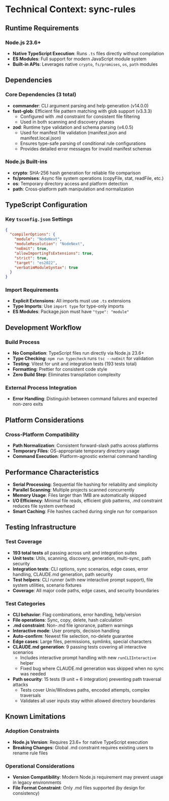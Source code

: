 # Technical Context: sync-rules

## Runtime Requirements

### Node.js 23.6+

- **Native TypeScript Execution**: Runs `.ts` files directly without compilation
- **ES Modules**: Full support for modern JavaScript module system
- **Built-in APIs**: Leverages native `crypto`, `fs/promises`, `os`, `path` modules

## Dependencies

### Core Dependencies (3 total)

- **commander**: CLI argument parsing and help generation (v14.0.0)
- **fast-glob**: Efficient file pattern matching with glob support (v3.3.3)
  - Configured with .md constraint for consistent file filtering
  - Used in both scanning and discovery phases
- **zod**: Runtime type validation and schema parsing (v4.0.5)
  - Used for manifest file validation (manifest.json and manifest.local.json)
  - Ensures type-safe parsing of conditional rule configurations
  - Provides detailed error messages for invalid manifest schemas

### Node.js Built-ins

- **crypto**: SHA-256 hash generation for reliable file comparison
- **fs/promises**: Async file system operations (copyFile, stat, readFile, etc.)
- **os**: Temporary directory access and platform detection
- **path**: Cross-platform path manipulation and normalization

## TypeScript Configuration

### Key `tsconfig.json` Settings

```json
{
  "compilerOptions": {
    "module": "NodeNext",
    "moduleResolution": "NodeNext",
    "noEmit": true,
    "allowImportingTsExtensions": true,
    "strict": true,
    "target": "es2022",
    "verbatimModuleSyntax": true
  }
}
```

### Import Requirements

- **Explicit Extensions**: All imports must use `.ts` extensions
- **Type Imports**: Use `import type` for type-only imports
- **ES Modules**: Package.json must have `"type": "module"`

## Development Workflow

### Build Process

- **No Compilation**: TypeScript files run directly via Node.js 23.6+
- **Type Checking**: `npm run typecheck` runs `tsc --noEmit` for validation
- **Testing**: Vitest for unit and integration tests (193 tests total)
- **Formatting**: Prettier for consistent code style
- **Zero Build Step**: Eliminates transpilation complexity

### External Process Integration

- **Error Handling**: Distinguish between command failures and expected non-zero exits

## Platform Considerations

### Cross-Platform Compatibility

- **Path Normalization**: Consistent forward-slash paths across platforms
- **Temporary Files**: OS-appropriate temporary directory usage
- **Command Execution**: Platform-agnostic external command handling

## Performance Characteristics

- **Serial Processing**: Sequential file hashing for reliability and simplicity
- **Parallel Scanning**: Multiple projects scanned concurrently
- **Memory Usage**: Files larger than 1MB are automatically skipped
- **I/O Efficiency**: Minimal file reads, efficient glob patterns, .md constraint reduces file system overhead
- **Smart Caching**: File hashes cached during single run for comparison

## Testing Infrastructure

### Test Coverage
- **193 total tests** all passing across unit and integration suites
- **Unit tests**: Utils, scanning, discovery, generation, multi-sync, path security
- **Integration tests**: CLI options, sync scenarios, edge cases, error handling, CLAUDE.md generation, path security
- **Test helpers**: CLI runner (with new interactive prompt support), file system utilities, scenario fixtures
- **Coverage**: All major code paths, edge cases, and security boundaries

### Test Categories
- **CLI behavior**: Flag combinations, error handling, help/version
- **File operations**: Sync, copy, delete, hash calculation
- **.md constraint**: Non-.md file ignorance, pattern warnings
- **Interactive mode**: User prompts, decision handling
- **Auto-confirm**: Newest file selection, no-delete guarantee
- **Edge cases**: Large files, permissions, symlinks, special characters
- **CLAUDE.md generation**: 9 passing tests covering all interactive scenarios
  - Includes interactive prompt handling with new `runCLIInteractive` helper
  - Fixed bug where CLAUDE.md generation was skipped when no sync was needed
- **Path security**: 15 tests (9 unit + 6 integration) preventing path traversal attacks
  - Tests cover Unix/Windows paths, encoded attempts, complex traversals
  - Validates all user inputs stay within allowed directory boundaries

## Known Limitations

### Adoption Constraints

- **Node.js Version**: Requires 23.6+ for native TypeScript execution
- **Breaking Changes**: Global .md constraint requires existing users to rename rule files

### Operational Considerations

- **Version Compatibility**: Modern Node.js requirement may prevent usage in legacy environments
- **File Format Constraint**: Only .md files supported (by design for consistency)
